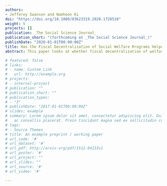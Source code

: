 ```yaml
---
authors:
- Jefferey Swanson and Namhoon Ki
doi: "https://doi.org/10.1080/03623319.2020.1728510"
weight: 5
projects: []
publication: _The Social Science Journal_
publication_short: "(forthcoming at _The Social Science Journal_)"
publishDate: "2020-01-01T00:00:00Z"
title: Has the Fiscal Decentralization of Social Welfare Rrograms Helped Effectively Reduce Poverty across U.S. States?
abstract: This paper looks at whether fiscal decentralization of welfare programs made state governments effective at alleviating poverty. We make use of the National Association of State Budget Officers’ (NASBO) State Expenditure Report which publishes expenditure data in different areas by state and federal government. Using this data, we constructed expenditure ratios to demonstrate the moment when state governments took on more responsibility in funding compared to the federal government. Although we hypothesized fiscal decentralization to worsen poverty growth, we found the fiscal decentralization of Medicaid to reduce poverty rate growth. We believe this negative finding to be the result of the types of additional goods that are being offered to Medicaid beneficiaries beyond what is federally required.

# featured: false
# links:
# - name: Custom Link
#   url: http://example.org
# projects:
# - internal-project
# publication: ""
# publication_short: ""
# publication_types:
# - "3"
# publishDate: "2017-01-01T00:00:00Z"
# slides: example
# summary: Lorem ipsum dolor sit amet, consectetur adipiscing elit. Duis posuere tellus
#   ac convallis placerat. Proin tincidunt magna sed ex sollicitudin condimentum.
# tags:
# - Source Themes
# title: An example preprint / working paper
# url_code: '#'
# url_dataset: '#'
# url_pdf: http://arxiv.org/pdf/1512.04133v1
# url_poster: '#'
# url_project: ""
# url_slides: ""
# url_source: '#'
# url_video: '#'

---
```


